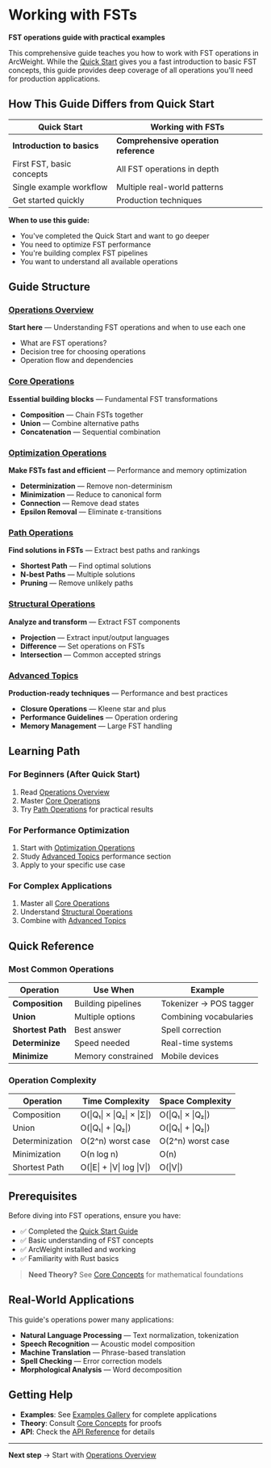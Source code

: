 # Working with FSTs

**FST operations guide with practical examples**

This comprehensive guide teaches you how to work with FST operations in ArcWeight. While the [Quick Start](../quick-start.md) gives you a fast introduction to basic FST concepts, this guide provides deep coverage of all operations you'll need for production applications.

## How This Guide Differs from Quick Start

| Quick Start | Working with FSTs |
|-------------|-------------------|
| **Introduction to basics** | **Comprehensive operation reference** |
| First FST, basic concepts | All FST operations in depth |
| Single example workflow | Multiple real-world patterns |
| Get started quickly | Production techniques |

**When to use this guide:**
- You've completed the Quick Start and want to go deeper
- You need to optimize FST performance
- You're building complex FST pipelines
- You want to understand all available operations

## Guide Structure

### [Operations Overview](operations-overview.md)
**Start here** — Understanding FST operations and when to use each one

- What are FST operations?
- Decision tree for choosing operations
- Operation flow and dependencies

### [Core Operations](core-operations.md)
**Essential building blocks** — Fundamental FST transformations

- **Composition** — Chain FSTs together
- **Union** — Combine alternative paths
- **Concatenation** — Sequential combination

### [Optimization Operations](optimization-operations.md)
**Make FSTs fast and efficient** — Performance and memory optimization

- **Determinization** — Remove non-determinism
- **Minimization** — Reduce to canonical form
- **Connection** — Remove dead states
- **Epsilon Removal** — Eliminate ε-transitions

### [Path Operations](path-operations.md)
**Find solutions in FSTs** — Extract best paths and rankings

- **Shortest Path** — Find optimal solutions
- **N-best Paths** — Multiple solutions
- **Pruning** — Remove unlikely paths

### [Structural Operations](structural-operations.md)
**Analyze and transform** — Extract FST components

- **Projection** — Extract input/output languages
- **Difference** — Set operations on FSTs
- **Intersection** — Common accepted strings

### [Advanced Topics](advanced-topics.md)
**Production-ready techniques** — Performance and best practices

- **Closure Operations** — Kleene star and plus
- **Performance Guidelines** — Operation ordering
- **Memory Management** — Large FST handling

## Learning Path

### For Beginners (After Quick Start)
1. Read [Operations Overview](operations-overview.md)
2. Master [Core Operations](core-operations.md)
3. Try [Path Operations](path-operations.md) for practical results

### For Performance Optimization
1. Start with [Optimization Operations](optimization-operations.md)
2. Study [Advanced Topics](advanced-topics.md) performance section
3. Apply to your specific use case

### For Complex Applications
1. Master all [Core Operations](core-operations.md)
2. Understand [Structural Operations](structural-operations.md)
3. Combine with [Advanced Topics](advanced-topics.md)

## Quick Reference

### Most Common Operations

| Operation | Use When | Example |
|-----------|----------|---------|
| **Composition** | Building pipelines | Tokenizer → POS tagger |
| **Union** | Multiple options | Combining vocabularies |
| **Shortest Path** | Best answer | Spell correction |
| **Determinize** | Speed needed | Real-time systems |
| **Minimize** | Memory constrained | Mobile devices |

### Operation Complexity

| Operation | Time Complexity | Space Complexity |
|-----------|----------------|------------------|
| Composition | O(\|Q₁\| × \|Q₂\| × \|Σ\|) | O(\|Q₁\| × \|Q₂\|) |
| Union | O(\|Q₁\| + \|Q₂\|) | O(\|Q₁\| + \|Q₂\|) |
| Determinization | O(2^n) worst case | O(2^n) worst case |
| Minimization | O(n log n) | O(n) |
| Shortest Path | O(\|E\| + \|V\| log \|V\|) | O(\|V\|) |

## Prerequisites

Before diving into FST operations, ensure you have:

- ✅ Completed the [Quick Start Guide](../quick-start.md)
- ✅ Basic understanding of FST concepts
- ✅ ArcWeight installed and working
- ✅ Familiarity with Rust basics

> **Need Theory?** See [Core Concepts](../core-concepts/) for mathematical foundations

## Real-World Applications

This guide's operations power many applications:

- **Natural Language Processing** — Text normalization, tokenization
- **Speech Recognition** — Acoustic model composition
- **Machine Translation** — Phrase-based translation
- **Spell Checking** — Error correction models
- **Morphological Analysis** — Word decomposition

## Getting Help

- **Examples**: See [Examples Gallery](../examples/) for complete applications
- **Theory**: Consult [Core Concepts](../core-concepts/) for proofs
- **API**: Check the [API Reference](../api-reference.md) for details

---

**Next step** → Start with [Operations Overview](operations-overview.md)